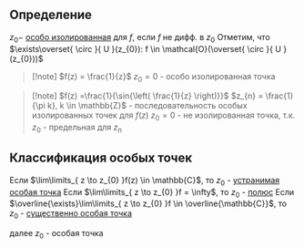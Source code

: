 ## Определение
$z_{0} -$ <u>особо изолированная</u> для $f$, если $f$ не дифф. в $z_{0}$
Отметим, что  $\exists\overset{ \circ }{ U }(z_{0}): f \in \mathcal{O}(\overset{ \circ }{ U }(z_{0}))$

>[!note] $f(z) = \frac{1}{z}$
>$z_{0} = 0$ - особо изолированная точка

>[!note] $f(z) =\frac{1}{\sin{\left( \frac{1}{z} \right)}}$
>$z_{n} = \frac{1}{\pi k}, k \in \mathbb{Z}$ - последовательность особых изолированных точек для $f(z)$
>$z_{0} = 0$ - не изолированная точка, т.к. $z_{0}$ - предельная для $z_{n}$

## Классификация особых точек
Если  $\lim\limits_{ z \to z_{0} }f(z) \in \mathbb{C}$, то $z_{0}$ - <u>устранимая особая точка</u>
Если $\lim\limits_{ z \to z_{0} }f = \infty$, то $z_{0}$ - <u>полюс</u>
Если $\overline{\exists}\lim\limits_{ z \to z_{0} }f \in \overline{\mathbb{C}}$, то $z_{0}$ - <u>существенно особая точка</u>

далее $z_{0}$ - особая точка


